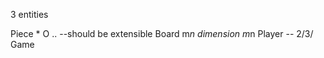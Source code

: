 

 3 entities

 Piece * O .. --should be extensible
 Board  m*n dimension m*n
 Player -- 2/3/
Game


